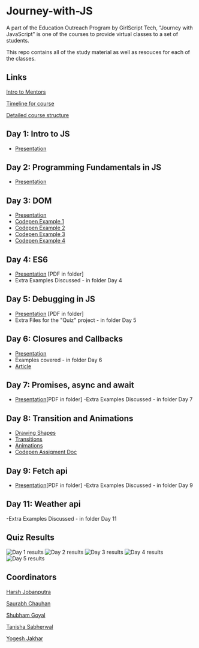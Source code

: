 # Journey-with-JS

A part of the Education Outreach Program by GirlScript Tech, "Journey with JavaScript" is one of the courses to provide virtual classes to a set of students.

This repo contains all of the study material as well as resouces for each of the classes.

## Links

[Intro to Mentors](https://drive.google.com/file/d/1xVnHcZxKn2dv9NDrP2NKNt0lIFJR8P9U/view)

[Timeline for course](https://docs.google.com/spreadsheets/d/151wNgh1Gw4IyIw8cUuGXPI8m9FjaZ6_76TM4sJkeL0o/edit?ts=5e95dc8f#gid=0)

[Detailed course structure](https://docs.google.com/document/d/1KJts1SD5AxsXfUqPIbvDpIocLRGsFIZCrU3iuixZpus/edit)

## Day 1: Intro to JS

- [Presentation](https://slides.com/saurabhchauhan-1/deck/fullscreen)

## Day 2: Programming Fundamentals in JS

- [Presentation](https://slides.com/harshjobanputra/deck)

## Day 3: DOM

- [Presentation](https://slides.com/harshjobanputra/eop-js-day-2)
- [Codepen Example 1](https://codepen.io/harsh-jobanputra/pen/vYNyPrr?editors=1011)
- [Codepen Example 2](https://codepen.io/harsh-jobanputra/pen/wvKoZKv?editors=0011)
- [Codepen Example 3](https://codepen.io/harsh-jobanputra/pen/ZEbBZKJ?editors=1010)
- [Codepen Example 4](https://codepen.io/harsh-jobanputra/pen/qBOqwoQ?editors=1111)

## Day 4: ES6

- [Presentation](https://slides.com/saurabhchauhan-1/deck-83d2ee#/) [PDF in folder]
- Extra Examples Discussed - in folder Day 4

## Day 5: Debugging in JS

- [Presentation](https://slides.com/saurabhchauhan-1/deck-8d3090) [PDF in folder]
- Extra Files for the "Quiz" project - in folder Day 5

## Day 6: Closures and Callbacks

- [Presentation](https://slides.com/saurabhchauhan-1/closures-and-callbacks-by-tanisha)
- Examples covered - in folder Day 6
- [Article](https://medium.com/@tanisha031199/js-the-functional-programming-paradigm-66f1b8d57ee8)

## Day 7: Promises, async and await

- [Presentation](https://docs.google.com/presentation/d/1dR7h3dusEVmE1ZGF7MRPnEElWYmtwXonnRDqqNuddK8/edit#slide=id.g35f391192_00)[PDF in folder]
  -Extra Examples Discussed - in folder Day 7

## Day 8: Transition and Animations

- [Drawing Shapes](https://codepen.io/tanisha03/pen/bGVqLww)
- [Transitions](https://codepen.io/tanisha03/pen/XWmMZxo)
- [Animations](https://codepen.io/tanisha03/pen/ExVmogg)
- [Codepen Assigment Doc](https://docs.google.com/document/d/1EWTEt9KCGOgrogTpOtvfiyJKZ2DWQDnMzTjlGY3tQyA/edit)


## Day 9: Fetch api

- [Presentation](https://docs.google.com/presentation/d/1zWF_1Ha93mFTb4-RwU30_1RWKWAv-oMQ/edit#slide=id.p6)[PDF in folder]
  -Extra Examples Discussed - in folder Day 9

## Day 11: Weather api

-Extra Examples Discussed - in folder Day 11

## Quiz Results

![Day 1 results](https://github.com/tanisha03/Journey-with-JS/blob/master/Quiz%20Results/Day%201%20EOP%20JS.jpg)
![Day 2 results](https://github.com/tanisha03/Journey-with-JS/blob/master/Quiz%20Results/Day%202%20EOP%20JS.jpg)
![Day 3 results](https://github.com/tanisha03/Journey-with-JS/blob/master/Quiz%20Results/Day%203%20EOP%20JS.jpg)
![Day 4 results](https://github.com/tanisha03/Journey-with-JS/blob/master/Quiz%20Results/Day%204%20EOP%20JS.jpg)
![Day 5 results](https://github.com/tanisha03/Journey-with-JS/blob/master/Quiz%20Results/Day%205%20EOP%20JS.jpg)

## Coordinators

[Harsh Jobanputra](https://github.com/harsh2201)

[Saurabh Chauhan](https://github.com/blitz450)

[Shubham Goyal](https://github.com/shugo111)

[Tanisha Sabherwal](https://github.com/tanisha03)

[Yogesh Jakhar](https://github.com/yogeshjakhar19)
